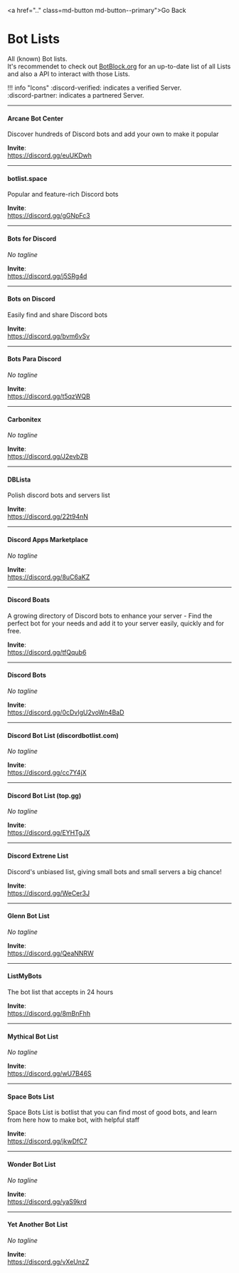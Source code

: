 <a href=".." class=md-button md-button--primary">Go Back</a>

# Bot Lists
All (known) Bot lists.  
It's recommendet to check out [BotBlock.org](../community#botblock) for an up-to-date list of all Lists and also a API to interact with those Lists.

!!! info "Icons"
    :discord-verified: indicates a verified Server.  
    :discord-partner: indicates a partnered Server.

----
#### Arcane Bot Center
Discover hundreds of Discord bots and add your own to make it popular

**Invite**:  
https://discord.gg/euUKDwh

----
#### botlist.space
Popular and feature-rich Discord bots

**Invite**:  
https://discord.gg/gGNpFc3

----
#### Bots for Discord
*No tagline*

**Invite**:  
https://discord.gg/j5SRg4d

----
#### Bots on Discord
Easily find and share Discord bots

**Invite**:  
https://discord.gg/bvm6vSv

----
#### Bots Para Discord
*No tagline*

**Invite**:  
https://discord.gg/t5qzWQB

----
#### Carbonitex
*No tagline*

**Invite**:  
https://discord.gg/J2evbZB

----
#### DBLista
Polish discord bots and servers list

**Invite**:  
https://discord.gg/22t94nN

----
#### Discord Apps Marketplace
*No tagline*

**Invite**:  
https://discord.gg/8uC6aKZ

----
#### Discord Boats
A growing directory of Discord bots to enhance your server - Find the perfect bot for your needs and add it to your server easily, quickly and for free.

**Invite**:  
https://discord.gg/tfQqub6

----
#### Discord Bots
*No tagline*

**Invite**:  
https://discord.gg/0cDvIgU2voWn4BaD

----
#### Discord Bot List (discordbotlist.com)
*No tagline*

**Invite**:  
https://discord.gg/cc7Y4jX

----
#### Discord Bot List (top.gg)
*No tagline*

**Invite**:  
https://discord.gg/EYHTgJX

----
#### Discord Extrene List
Discord's unbiased list, giving small bots and small servers a big chance!

**Invite**:  
https://discord.gg/WeCer3J

----
#### Glenn Bot List
*No tagline*

**Invite**:  
https://discord.gg/QeaNNRW

----
#### ListMyBots
The bot list that accepts in 24 hours

**Invite**:  
https://discord.gg/8mBnFhh

----
#### Mythical Bot List
*No tagline*

**Invite**:  
https://discord.gg/wU7B46S

----
#### Space Bots List
Space Bots List is botlist that you can find most of good bots, and learn from here how to make bot, with helpful staff

**Invite**:  
https://discord.gg/jkwDfC7

----
#### Wonder Bot List
*No tagline*

**Invite**:  
https://discord.gg/yaS9krd

----
#### Yet Another Bot List
*No tagline*

**Invite**:  
https://discord.gg/vXeUnzZ

